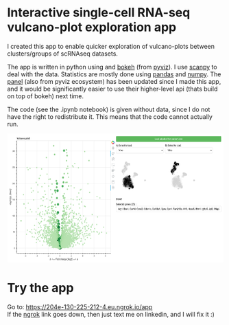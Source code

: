 # Interactive single-cell RNA-seq vulcano-plot exploration app

I created this app to enable quicker exploration of vulcano-plots between clusters/groups of scRNAseq datasets.

The app is written in python using and [bokeh](https://docs.bokeh.org/en/latest/) (from [pyviz](https://pyviz.org/)). I use [scanpy](https://scanpy.readthedocs.io/en/stable/) to deal with the data. Statistics are mostly done using [pandas](https://pandas.pydata.org/) and [numpy](https://numpy.org/).
The [panel](https://panel.holoviz.org/) (also from pyviz ecosystem) has been updated since I made this app, and it would be significantly easier to use their higher-level api (thats build on top of bokeh) next time.

The code (see the .ipynb notebook) is given without data, since I do not have the right to redistribute it. This means that the code cannot actually run.

<img src="https://github.com/Emma920/scRNA-seq_vulcanoplot_app_Yue/raw/main/Screenshot.png" height="300"/>

# Try the app

Go to: https://204e-130-225-212-4.eu.ngrok.io/app  
If the [ngrok](https://ngrok.com/) link goes down, then just text me on linkedin, and I will fix it :) 
